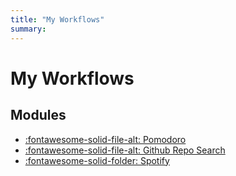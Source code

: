 ```yaml
---
title: "My Workflows"
summary:
---
```


My Workflows
===

Modules
---

- [:fontawesome-solid-file-alt: Pomodoro](01-pomodoro.md)
- [:fontawesome-solid-file-alt: Github Repo Search](02-github-repo-search.md)
- [:fontawesome-solid-folder: Spotify](spotify/index.md)

